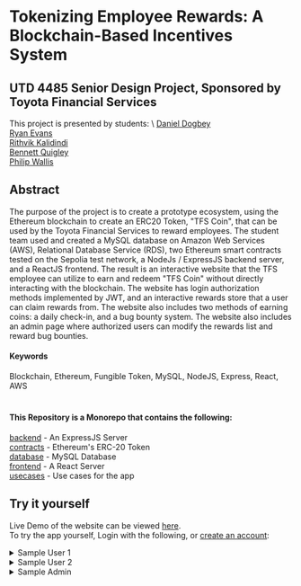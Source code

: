# Tokenizing Employee Rewards: A Blockchain-Based Incentives System
## UTD 4485 Senior Design Project, Sponsored by Toyota Financial Services

This project is presented by students: \ 
[Daniel Dogbey](https://github.com/ddmac1009) \
[Ryan Evans](https://github.com/JRyanEv) \
[Rithvik Kalidindi]() \
[Bennett Quigley](https://github.com/bquigley1) \
[Philip Wallis](https://github.com/tamong) 


## Abstract

The purpose of the project is to create a prototype ecosystem, using the Ethereum blockchain to create an ERC20 Token, "TFS Coin", that can be used by the Toyota Financial Services to reward employees. The student team used and created a MySQL database on Amazon Web Services (AWS), Relational Database Service (RDS), two Ethereum smart contracts tested on the Sepolia test network, a NodeJs / ExpressJS backend server, and a ReactJS frontend. The result is an interactive website that the TFS employee can utilize to earn and redeem "TFS Coin" without directly interacting with the blockchain. The website has login authorization methods implemented by JWT, and an interactive rewards store that a user can claim rewards from. The website also includes two methods of earning coins: a daily check-in, and a bug bounty system. The website also includes an admin page where authorized users can modify the rewards list and reward bug bounties.

#### Keywords
Blockchain, Ethereum, Fungible Token, MySQL, NodeJS, Express, React, AWS

#

#### This Repository is a Monorepo that contains the following: 

[backend](https://github.com/bquigley1/TFS/tree/main/backend) - An ExpressJS Server \
[contracts](https://github.com/bquigley1/TFS/tree/main/contracts) - Ethereum's ERC-20 Token \
[database](https://github.com/bquigley1/TFS/tree/main/database) - MySQL Database \
[frontend](https://github.com/bquigley1/TFS/tree/main/frontend) - A React Server \
[usecases](https://github.com/bquigley1/TFS/tree/main/usecases) - Use cases for the app



## Try it yourself
Live Demo of the website can be viewed [here](http://ec2-3-137-214-39.us-east-2.compute.amazonaws.com:4000/signup). \
To try the app yourself, Login with the following, or [create an account](http://ec2-3-137-214-39.us-east-2.compute.amazonaws.com:4000/signup):


<details>
  <summary>Sample User 1</summary>

  | Username | Password |
| :---  | :---   |
| sampleuser1 | my1password123 |
</details>

<details>
  <summary>Sample User 2</summary>

  | Username | Password |
| :---  | :---   |
| sampleuser2 | my2password123! |
</details>

<details>
  <summary>Sample Admin</summary>

  | Username | Password |
| :---  | :---   |
| sampleadmin | securePassword4485! |
</details>


